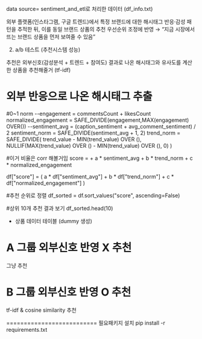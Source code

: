 data source= sentiment_and_etl로 처리한 데이터 (df_info.txt)

외부 플랫폼(인스타그램, 구글 트렌드)에서
특정 브랜드에 대한 해시태그 반응·감성 패턴을 추적한 뒤,
이를 동일 브랜드 상품의 추천 우선순위 조정에 반영 →
“지금 시장에서 뜨는 브랜드 상품을 먼저 보여줄 수 있음”


2. a/b 테스트 (추천시스템 성능)

추천은 외부신호(감성분석 + 트렌드 + 참여도) 결과로 나온 해시태그와 유사도를 계산한 상품을 추천해줄거 (tf-idf)

# 외부 반응으로 나온 해시태그 추출
#0~1 norm
--engagement = commentsCount + likesCount
normalized_engagement = SAFE_DIVIDE(engagement,MAX(engagement) OVER())
--sentiment_avg = (caption_sentiment + avg_comment_sentiment) / 2
sentiment_norm = SAFE_DIVIDE(sentiment_avg + 1, 2)
trend_norm = SAFE_DIVIDE(
                trend_value - MIN(trend_value) OVER (),
                NULLIF(MAX(trend_value) OVER () - MIN(trend_value) OVER (), 0)
              )

#이거 비율은 corr 해볼거임
score =
      + a * sentiment_avg
      + b * trend_norm
      + c * normalized_engagement

df["score"] = (
    a * df["sentiment_avg"]
    + b * df["trend_norm"]
    + c * df["normalized_engagement"]
)

#추천 순위로 정렬
df_sorted = df.sort_values("score", ascending=False)

#상위 10개 추천 결과 보기
df_sorted.head(10)


+ 상품 데이터 테이블 (dummy 생성)
# A 그룹 외부신호 반영 X 추천
그냥 추천

# B 그룹 외부신호 반영 O 추천
tf-idf & cosine similarity 추천

==========================
필요패키지 설치
pip install -r requirements.txt
